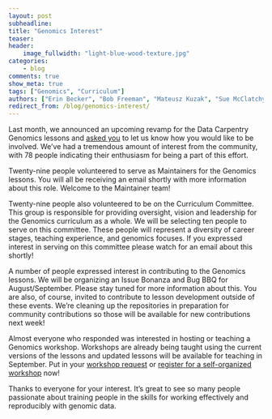 ```yaml
---
layout: post
subheadline:
title: "Genomics Interest"
teaser:
header:
    image_fullwidth: "light-blue-wood-texture.jpg"
categories:
    - blog
comments: true
show_meta: true
tags: ["Genomics", "Curriculum"]
authors: ["Erin Becker", "Bob Freeman", "Mateusz Kuzak", "Sue McClatchy", "Tracy Teal", "Jason Williams"]
redirect_from: /blog/genomics-interest/
---
```


Last month, we announced an upcoming revamp for the Data Carpentry Genomics lessons and
[asked you](http://www.datacarpentry.org/blog/genomics-lessons/) to let us know how you would like to be
involved. We’ve had a tremendous amount of interest from the community, with 78 people indicating their
enthusiasm for being a part of this effort.

Twenty-nine people volunteered to serve as Maintainers for the Genomics lessons. You will all be receiving an
email shortly with more information about this role. Welcome to the Maintainer team!

Twenty-nine people also volunteered to be on the Curriculum Committee. This group is responsible for providing
oversight, vision and leadership for the Genomics curriculum as a whole. We will be selecting ten people to serve
on this committee. These people will represent a diversity of career stages, teaching experience, and genomics
focuses. If you expressed interest in serving on this committee please watch for an email about this shortly!

A number of people expressed interest in contributing to the Genomics lessons. We will be organizing an Issue
Bonanza and Bug BBQ for August/September. Please stay tuned for more information about this. You are also, of
course, invited to contribute to lesson development outside of these events. We’re cleaning up the repositories
in preparation for community contributions so those will be available for new contributions next week!

Almost everyone who responded was interested in hosting or teaching a Genomics workshop. Workshops are already
being taught using the current versions of the lessons and updated lessons will be available for teaching in
September. Put in your [workshop request](http://www.datacarpentry.org/workshops-host/) or
[register for a self-organized workshop](http://www.datacarpentry.org/self-organized-workshops/) now!

Thanks to everyone for your interest. It’s great to see so many people passionate about training people in the
skills for working effectively and reproducibly with genomic data.

